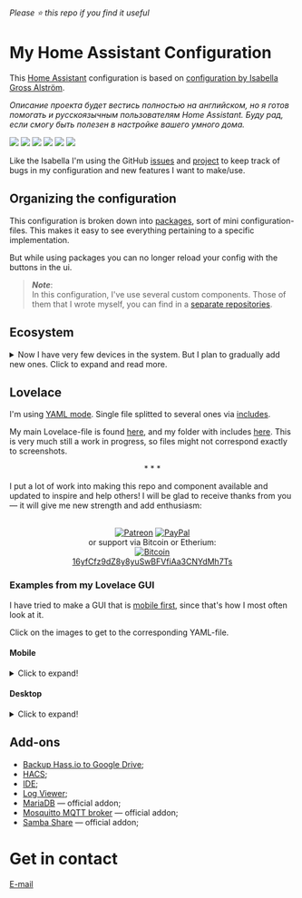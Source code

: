 *Please :star: this repo if you find it useful*

# My Home Assistant Configuration

This [Home Assistant](https://www.home-assistant.io/) configuration is based on [configuration by Isabella Gross Alström](https://isabellaalstrom.github.io/).

*Описание проекта будет вестись полностью на английском, но я готов помогать и русскоязычным пользователям Home Assistant. Буду рад, если смогу быть полезен в настройке вашего умного дома.*

![](https://img.shields.io/maintenance/yes/2019.svg?style=popout)
[![](https://img.shields.io/travis/Limych/HomeAssistantConfiguration.svg?style=popout&label=config+check)](https://travis-ci.org/Limych/HomeAssistantConfiguration)
[![](https://img.shields.io/github/last-commit/Limych/HomeAssistantConfiguration.svg?style=popout)](https://github.com/Limych/HomeAssistantConfiguration/commits/master)
[![](https://img.shields.io/github/issues-raw/Limych/HomeAssistantConfiguration.svg?label=open%20todos&style=popout)](https://github.com/Limych/HomeAssistantConfiguration/issues)
[![](https://img.shields.io/github/issues-closed-raw/Limych/HomeAssistantConfiguration.svg?colorB=green&label=closed%20todos&style=popout)](https://github.com/Limych/HomeAssistantConfiguration/issues?q=is%3Aissue+is%3Aclosed)
[![](https://img.shields.io/github/issues/Limych/HomeAssistantConfiguration/bug.svg?colorB=red&label=bugs&style=popout)](https://github.com/Limych/HomeAssistantConfiguration/issues?q=is%3Aopen+is%3Aissue+label%3ABug)

Like the Isabella I'm using the GitHub [issues](https://github.com/Limych/HomeAssistantConfiguration/issues) and [project](https://github.com/Limych/HomeAssistantConfiguration/projects/1) to keep track of bugs in my configuration and new features I want to make/use.

## Organizing the configuration

This configuration is broken down into [packages](https://www.home-assistant.io/docs/configuration/packages/), sort of mini configuration-files. This makes it easy to see everything pertaining to a specific implementation.

But while using packages you can no longer reload your config with the buttons in the ui.

> **_Note_**:\
> In this configuration, I've use several custom components. Those of them that I wrote myself, you can find in a [separate repositories](https://github.com/search?q=user%3ALimych+ha-).

## Ecosystem

<details>
    <p><summary>Now I have very few devices in the system. But I plan to gradually add new ones. Click to expand and read more.</summary></p>

I am running Hass.io on [Raspberry Pi 3 Model B+](https://www.raspberrypi.org/products/raspberry-pi-3-model-b-plus/) with Raspbian, in Docker. To run Hass.io this way, [install manually in Docker](https://github.com/home-assistant/hassio-installer).

* **Personal gadgets:**
    1. Android devices (Phones and Tablets);
* **Media:**
    1. Two [LinkPlay-driven](https://linkplay.com/) Wireless Speakers;
    1. [FreeNAS](https://freenas.org/) File Server;
    1. [Emby](https://emby.media/) Media Server;
    1. [Plex](https://www.plex.tv/) Media Server;
* **Network:**
    1. [Transmission](https://transmissionbt.com/) BitTorrent Client;
    1. [Sonarr](https://sonarr.tv/) TV-series Monitoring Server;
    1. [Syncthing](https://syncthing.net/) Sync Client;
    1. [Gogs](https://gogs.io/) Git Server;
* **Security:**
    1. [OPNsense-driven](https://opnsense.org/) Network Firewall;
    1. [Beward DS06M](https://www.beward.ru/katalog/ip-videodomofony/vyzyvnye-paneli/vyzyvnaya-panel-ds06m/) Doorbell;
    1. Home made security sensor (PIR & front door opening) direct wired to Home Assistant Raspberry PI;
    1. Home made [ESPHome-driven](https://esphome.io/) climate (outdoor <s>Humidity, Temperature</s> & Illuminance and indoor Pressure, <s>Humidity,</s> Temperature, CO2 & tVOC) & security (PIR) sensor;
* **Climate:**
    1. Home made [ESPHome-driven](https://esphome.io/) climate (outdoor <s>Humidity, Temperature</s> & Illuminance and indoor Pressure, <s>Humidity,</s> Temperature, CO2 & tVOC) & security (PIR) sensor;
    1. Sonoff TH10 [ESPHome-driven](https://esphome.io/) bathroom climate sensor (Humidity & Temperature) & fan controller;
* **Misc:**
    1. Android tablet based WallPanel-driven Home Assistant dashboard;

</details>

## Lovelace

I'm using [YAML mode](https://www.home-assistant.io/lovelace/yaml-mode/). Single file splitted to several ones via [includes](https://www.home-assistant.io/docs/configuration/splitting_configuration/).

My main Lovelace-file is found [here](https://github.com/Limych/HomeAssistantConfiguration/blob/master/ui-lovelace.yaml), and my folder with includes [here](https://github.com/Limych/HomeAssistantConfiguration/tree/master/lovelace). This is very much still a work in progress, so files might not correspond exactly to screenshots.

<p align="center">* * *</p>
I put a lot of work into making this repo and component available and updated to inspire and help others! I will be glad to receive thanks from you — it will give me new strength and add enthusiasm:
<p align="center"><br>
<a href="https://www.patreon.com/join/limych?" target="_blank"><img src="http://khrolenok.ru/support_patreon.png" alt="Patreon" width="250" height="48"></a>
<a href="https://www.paypal.com/cgi-bin/webscr?cmd=_donations&business=UAGFL5L6M8RN2&item_name=[hass-config]+Donation+for+a+big+barrel+of+coffee+:)&currency_code=EUR&source=url" target="_blank"><img src="http://khrolenok.ru/support_paypal.png" alt="PayPal" width="250" height="48"></a>
<br>or&nbsp;support via Bitcoin or Etherium:<br>
<a href="https://sochain.com/a/mjz640g" target="_blank"><img src="http://khrolenok.ru/support_bitcoin.png" alt="Bitcoin" width="150"><br>
16yfCfz9dZ8y8yuSwBFVfiAa3CNYdMh7Ts</a>
</p>

### Examples from my Lovelace GUI

I have tried to make a GUI that is [mobile first](https://medium.com/@Vincentxia77/what-is-mobile-first-design-why-its-important-how-to-make-it-7d3cf2e29d00), since that's how I most often look at it.

Click on the images to get to the corresponding YAML-file.

#### Mobile

<details>
    <p><summary>Click to expand!</summary></p>

Home view

[![](https://raw.githubusercontent.com/Limych/HomeAssistantConfiguration/master/docs/images/mobile_home.jpg)](https://github.com/Limych/HomeAssistantConfiguration/blob/master/lovelace/00_home_view.yaml)

Home info

[![](https://raw.githubusercontent.com/Limych/HomeAssistantConfiguration/master/docs/images/mobile_home_info.jpg)](https://github.com/Limych/HomeAssistantConfiguration/blob/master/lovelace/10_home_info_view.yaml)

System info

[![](https://raw.githubusercontent.com/Limych/HomeAssistantConfiguration/master/docs/images/mobile_system_info.jpg)](https://github.com/Limych/HomeAssistantConfiguration/blob/master/lovelace/30_system_info_view.yaml)

Automations view

[![](https://raw.githubusercontent.com/Limych/HomeAssistantConfiguration/master/docs/images/mobile_automations.jpg)](https://github.com/Limych/HomeAssistantConfiguration/blob/master/lovelace/00_automations_view.yaml)

</details>

#### Desktop

<details>
    <p><summary>Click to expand!</summary></p>

Home view

[![](https://raw.githubusercontent.com/Limych/HomeAssistantConfiguration/master/docs/images/desktop_home.jpg)](https://github.com/Limych/HomeAssistantConfiguration/blob/master/lovelace/00_home_view.yaml)

Home info

[![](https://raw.githubusercontent.com/Limych/HomeAssistantConfiguration/master/docs/images/desktop_home_info.jpg)](https://github.com/Limych/HomeAssistantConfiguration/blob/master/lovelace/10_home_info_view.yaml)

System info

[![](https://raw.githubusercontent.com/Limych/HomeAssistantConfiguration/master/docs/images/desktop_system_info.jpg)](https://github.com/Limych/HomeAssistantConfiguration/blob/master/lovelace/30_system_info_view.yaml)

Automations view

[![](https://raw.githubusercontent.com/Limych/HomeAssistantConfiguration/master/docs/images/desktop_automations.jpg)](https://github.com/Limych/HomeAssistantConfiguration/blob/master/lovelace/00_automations_view.yaml)

</details>

## Add-ons

* [Backup Hass.io to Google Drive](https://github.com/samccauley/addon-hassiogooglebackup#readme);
* [HACS](https://github.com/custom-components/hacs);
* [IDE](https://github.com/hassio-addons/addon-ide/blob/master/README.md);
* [Log Viewer](https://github.com/hassio-addons/addon-log-viewer);
* [MariaDB](https://www.home-assistant.io/addons/mariadb/) — official addon;
* [Mosquitto MQTT broker](https://www.home-assistant.io/addons/mosquitto/) — official addon;
* [Samba Share](https://www.home-assistant.io/addons/samba/) — official addon;

# Get in contact

[E-mail](mailto:andrey@khrolenok.ru)
